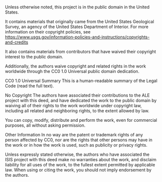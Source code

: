 Unless otherwise noted, this project is in the public domain in the United States.

It contains materials that originally came from the United States Geological Survey, an agency of the United States Department of Interior. For more information on their copyright policies, see https://www.usgs.gov/information-policies-and-instructions/copyrights-and-credits

It also contains materials from contributors that have waived their copyright interest to the public domain.

Additionally, the authors waive copyright and related rights in the work worldwide through the CC0 1.0 Universal public domain dedication.

CC0 1.0 Universal Summary
This is a human-readable summary of the Legal Code (read the full text).

No Copyright
The authors have associated their contributions to the ALE project with this deed, and have dedicated the work to the public domain by waiving all of their rights to the work worldwide under copyright law, including all related and neighboring rights, to the extent allowed by law.

You can copy, modify, distribute and perform the work, even for commercial purposes, all without asking permission.

Other Information
In no way are the patent or trademark rights of any person affected by CC0, nor are the rights that other persons may have in the work or in how the work is used, such as publicity or privacy rights.

Unless expressly stated otherwise, the authors who have associated the ISIS project with this deed make no warranties about the work, and disclaim liability for all uses of the work, to the fullest extent permitted by applicable law. When using or citing the work, you should not imply endorsement by the authors.
